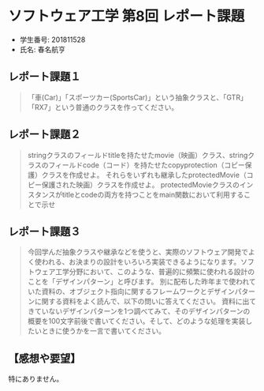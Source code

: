 <!-- markdownlint-disable MD024 -->
# ソフトウェア工学 第8回 レポート課題

- 学生番号: 201811528
- 氏名: 春名航亨

## レポート課題１

> 「車(Car)」「スポーツカー(SportsCar)」という抽象クラスと、「GTR」「RX7」という普通のクラスを作ってください。

## レポート課題２

> stringクラスのフィールドtitleを持たせたmovie（映画）クラス、stringクラスのフィールドcode（コード）を持たせたcopyprotection（コピー保護）クラスを作成せよ。
> それらをいずれも継承したprotectedMovie（コピー保護された映画）クラスを作成せよ。
> protectedMovieクラスのインスタンスがtitleとcodeの両方を持つことをmain関数において利用することで示せ

## レポート課題３

>今回学んだ抽象クラスや継承などを使うと、実際のソフトウェア開発でよく使われる、お決まりの設計をいろいろ実装できるようになります。ソフトウェア工学分野において、このような、普遍的に頻繁に使われる設計のことを「デザインパターン」と呼びます。
>別に配布した昨年まで使われていた資料の、オブジェクト指向に関するフレームワークとデザインパターンに関する資料をよく読んで、以下の問いに答えてください。
>資料に出てきていないデザインパターンを1つ調べてみて、そのデザインパターンの概要を100文字前後で書いてください。そして、どのような処理を実装したいときに使うかを一言で書いてください。


## 【感想や要望】

特にありません。
